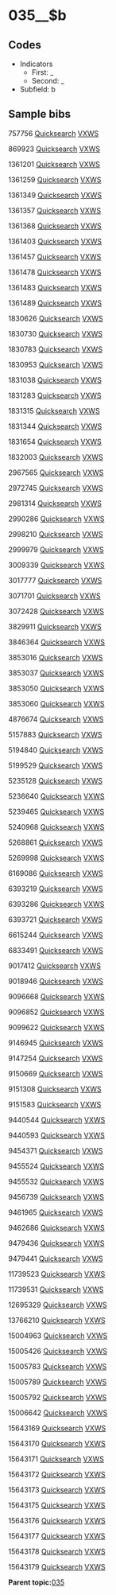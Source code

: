 # 035\_\_$b

## Codes

-   Indicators
    -   First: \_
    -   Second: \_
-   Subfield: b

## Sample bibs

757756 [Quicksearch](https://search.library.yale.edu/catalog/757756) [VXWS](http://prodorbis.library.yale.edu:7014/vxws/GetHoldingsService?bibId=757756)

869923 [Quicksearch](https://search.library.yale.edu/catalog/869923) [VXWS](http://prodorbis.library.yale.edu:7014/vxws/GetHoldingsService?bibId=869923)

1361201 [Quicksearch](https://search.library.yale.edu/catalog/1361201) [VXWS](http://prodorbis.library.yale.edu:7014/vxws/GetHoldingsService?bibId=1361201)

1361259 [Quicksearch](https://search.library.yale.edu/catalog/1361259) [VXWS](http://prodorbis.library.yale.edu:7014/vxws/GetHoldingsService?bibId=1361259)

1361349 [Quicksearch](https://search.library.yale.edu/catalog/1361349) [VXWS](http://prodorbis.library.yale.edu:7014/vxws/GetHoldingsService?bibId=1361349)

1361357 [Quicksearch](https://search.library.yale.edu/catalog/1361357) [VXWS](http://prodorbis.library.yale.edu:7014/vxws/GetHoldingsService?bibId=1361357)

1361368 [Quicksearch](https://search.library.yale.edu/catalog/1361368) [VXWS](http://prodorbis.library.yale.edu:7014/vxws/GetHoldingsService?bibId=1361368)

1361403 [Quicksearch](https://search.library.yale.edu/catalog/1361403) [VXWS](http://prodorbis.library.yale.edu:7014/vxws/GetHoldingsService?bibId=1361403)

1361457 [Quicksearch](https://search.library.yale.edu/catalog/1361457) [VXWS](http://prodorbis.library.yale.edu:7014/vxws/GetHoldingsService?bibId=1361457)

1361478 [Quicksearch](https://search.library.yale.edu/catalog/1361478) [VXWS](http://prodorbis.library.yale.edu:7014/vxws/GetHoldingsService?bibId=1361478)

1361483 [Quicksearch](https://search.library.yale.edu/catalog/1361483) [VXWS](http://prodorbis.library.yale.edu:7014/vxws/GetHoldingsService?bibId=1361483)

1361489 [Quicksearch](https://search.library.yale.edu/catalog/1361489) [VXWS](http://prodorbis.library.yale.edu:7014/vxws/GetHoldingsService?bibId=1361489)

1830626 [Quicksearch](https://search.library.yale.edu/catalog/1830626) [VXWS](http://prodorbis.library.yale.edu:7014/vxws/GetHoldingsService?bibId=1830626)

1830730 [Quicksearch](https://search.library.yale.edu/catalog/1830730) [VXWS](http://prodorbis.library.yale.edu:7014/vxws/GetHoldingsService?bibId=1830730)

1830783 [Quicksearch](https://search.library.yale.edu/catalog/1830783) [VXWS](http://prodorbis.library.yale.edu:7014/vxws/GetHoldingsService?bibId=1830783)

1830953 [Quicksearch](https://search.library.yale.edu/catalog/1830953) [VXWS](http://prodorbis.library.yale.edu:7014/vxws/GetHoldingsService?bibId=1830953)

1831038 [Quicksearch](https://search.library.yale.edu/catalog/1831038) [VXWS](http://prodorbis.library.yale.edu:7014/vxws/GetHoldingsService?bibId=1831038)

1831283 [Quicksearch](https://search.library.yale.edu/catalog/1831283) [VXWS](http://prodorbis.library.yale.edu:7014/vxws/GetHoldingsService?bibId=1831283)

1831315 [Quicksearch](https://search.library.yale.edu/catalog/1831315) [VXWS](http://prodorbis.library.yale.edu:7014/vxws/GetHoldingsService?bibId=1831315)

1831344 [Quicksearch](https://search.library.yale.edu/catalog/1831344) [VXWS](http://prodorbis.library.yale.edu:7014/vxws/GetHoldingsService?bibId=1831344)

1831654 [Quicksearch](https://search.library.yale.edu/catalog/1831654) [VXWS](http://prodorbis.library.yale.edu:7014/vxws/GetHoldingsService?bibId=1831654)

1832003 [Quicksearch](https://search.library.yale.edu/catalog/1832003) [VXWS](http://prodorbis.library.yale.edu:7014/vxws/GetHoldingsService?bibId=1832003)

2967565 [Quicksearch](https://search.library.yale.edu/catalog/2967565) [VXWS](http://prodorbis.library.yale.edu:7014/vxws/GetHoldingsService?bibId=2967565)

2972745 [Quicksearch](https://search.library.yale.edu/catalog/2972745) [VXWS](http://prodorbis.library.yale.edu:7014/vxws/GetHoldingsService?bibId=2972745)

2981314 [Quicksearch](https://search.library.yale.edu/catalog/2981314) [VXWS](http://prodorbis.library.yale.edu:7014/vxws/GetHoldingsService?bibId=2981314)

2990286 [Quicksearch](https://search.library.yale.edu/catalog/2990286) [VXWS](http://prodorbis.library.yale.edu:7014/vxws/GetHoldingsService?bibId=2990286)

2998210 [Quicksearch](https://search.library.yale.edu/catalog/2998210) [VXWS](http://prodorbis.library.yale.edu:7014/vxws/GetHoldingsService?bibId=2998210)

2999979 [Quicksearch](https://search.library.yale.edu/catalog/2999979) [VXWS](http://prodorbis.library.yale.edu:7014/vxws/GetHoldingsService?bibId=2999979)

3009339 [Quicksearch](https://search.library.yale.edu/catalog/3009339) [VXWS](http://prodorbis.library.yale.edu:7014/vxws/GetHoldingsService?bibId=3009339)

3017777 [Quicksearch](https://search.library.yale.edu/catalog/3017777) [VXWS](http://prodorbis.library.yale.edu:7014/vxws/GetHoldingsService?bibId=3017777)

3071701 [Quicksearch](https://search.library.yale.edu/catalog/3071701) [VXWS](http://prodorbis.library.yale.edu:7014/vxws/GetHoldingsService?bibId=3071701)

3072428 [Quicksearch](https://search.library.yale.edu/catalog/3072428) [VXWS](http://prodorbis.library.yale.edu:7014/vxws/GetHoldingsService?bibId=3072428)

3829911 [Quicksearch](https://search.library.yale.edu/catalog/3829911) [VXWS](http://prodorbis.library.yale.edu:7014/vxws/GetHoldingsService?bibId=3829911)

3846364 [Quicksearch](https://search.library.yale.edu/catalog/3846364) [VXWS](http://prodorbis.library.yale.edu:7014/vxws/GetHoldingsService?bibId=3846364)

3853016 [Quicksearch](https://search.library.yale.edu/catalog/3853016) [VXWS](http://prodorbis.library.yale.edu:7014/vxws/GetHoldingsService?bibId=3853016)

3853037 [Quicksearch](https://search.library.yale.edu/catalog/3853037) [VXWS](http://prodorbis.library.yale.edu:7014/vxws/GetHoldingsService?bibId=3853037)

3853050 [Quicksearch](https://search.library.yale.edu/catalog/3853050) [VXWS](http://prodorbis.library.yale.edu:7014/vxws/GetHoldingsService?bibId=3853050)

3853060 [Quicksearch](https://search.library.yale.edu/catalog/3853060) [VXWS](http://prodorbis.library.yale.edu:7014/vxws/GetHoldingsService?bibId=3853060)

4876674 [Quicksearch](https://search.library.yale.edu/catalog/4876674) [VXWS](http://prodorbis.library.yale.edu:7014/vxws/GetHoldingsService?bibId=4876674)

5157883 [Quicksearch](https://search.library.yale.edu/catalog/5157883) [VXWS](http://prodorbis.library.yale.edu:7014/vxws/GetHoldingsService?bibId=5157883)

5194840 [Quicksearch](https://search.library.yale.edu/catalog/5194840) [VXWS](http://prodorbis.library.yale.edu:7014/vxws/GetHoldingsService?bibId=5194840)

5199529 [Quicksearch](https://search.library.yale.edu/catalog/5199529) [VXWS](http://prodorbis.library.yale.edu:7014/vxws/GetHoldingsService?bibId=5199529)

5235128 [Quicksearch](https://search.library.yale.edu/catalog/5235128) [VXWS](http://prodorbis.library.yale.edu:7014/vxws/GetHoldingsService?bibId=5235128)

5236640 [Quicksearch](https://search.library.yale.edu/catalog/5236640) [VXWS](http://prodorbis.library.yale.edu:7014/vxws/GetHoldingsService?bibId=5236640)

5239465 [Quicksearch](https://search.library.yale.edu/catalog/5239465) [VXWS](http://prodorbis.library.yale.edu:7014/vxws/GetHoldingsService?bibId=5239465)

5240968 [Quicksearch](https://search.library.yale.edu/catalog/5240968) [VXWS](http://prodorbis.library.yale.edu:7014/vxws/GetHoldingsService?bibId=5240968)

5268861 [Quicksearch](https://search.library.yale.edu/catalog/5268861) [VXWS](http://prodorbis.library.yale.edu:7014/vxws/GetHoldingsService?bibId=5268861)

5269998 [Quicksearch](https://search.library.yale.edu/catalog/5269998) [VXWS](http://prodorbis.library.yale.edu:7014/vxws/GetHoldingsService?bibId=5269998)

6169086 [Quicksearch](https://search.library.yale.edu/catalog/6169086) [VXWS](http://prodorbis.library.yale.edu:7014/vxws/GetHoldingsService?bibId=6169086)

6393219 [Quicksearch](https://search.library.yale.edu/catalog/6393219) [VXWS](http://prodorbis.library.yale.edu:7014/vxws/GetHoldingsService?bibId=6393219)

6393286 [Quicksearch](https://search.library.yale.edu/catalog/6393286) [VXWS](http://prodorbis.library.yale.edu:7014/vxws/GetHoldingsService?bibId=6393286)

6393721 [Quicksearch](https://search.library.yale.edu/catalog/6393721) [VXWS](http://prodorbis.library.yale.edu:7014/vxws/GetHoldingsService?bibId=6393721)

6615244 [Quicksearch](https://search.library.yale.edu/catalog/6615244) [VXWS](http://prodorbis.library.yale.edu:7014/vxws/GetHoldingsService?bibId=6615244)

6833491 [Quicksearch](https://search.library.yale.edu/catalog/6833491) [VXWS](http://prodorbis.library.yale.edu:7014/vxws/GetHoldingsService?bibId=6833491)

9017412 [Quicksearch](https://search.library.yale.edu/catalog/9017412) [VXWS](http://prodorbis.library.yale.edu:7014/vxws/GetHoldingsService?bibId=9017412)

9018946 [Quicksearch](https://search.library.yale.edu/catalog/9018946) [VXWS](http://prodorbis.library.yale.edu:7014/vxws/GetHoldingsService?bibId=9018946)

9096668 [Quicksearch](https://search.library.yale.edu/catalog/9096668) [VXWS](http://prodorbis.library.yale.edu:7014/vxws/GetHoldingsService?bibId=9096668)

9096852 [Quicksearch](https://search.library.yale.edu/catalog/9096852) [VXWS](http://prodorbis.library.yale.edu:7014/vxws/GetHoldingsService?bibId=9096852)

9099622 [Quicksearch](https://search.library.yale.edu/catalog/9099622) [VXWS](http://prodorbis.library.yale.edu:7014/vxws/GetHoldingsService?bibId=9099622)

9146945 [Quicksearch](https://search.library.yale.edu/catalog/9146945) [VXWS](http://prodorbis.library.yale.edu:7014/vxws/GetHoldingsService?bibId=9146945)

9147254 [Quicksearch](https://search.library.yale.edu/catalog/9147254) [VXWS](http://prodorbis.library.yale.edu:7014/vxws/GetHoldingsService?bibId=9147254)

9150669 [Quicksearch](https://search.library.yale.edu/catalog/9150669) [VXWS](http://prodorbis.library.yale.edu:7014/vxws/GetHoldingsService?bibId=9150669)

9151308 [Quicksearch](https://search.library.yale.edu/catalog/9151308) [VXWS](http://prodorbis.library.yale.edu:7014/vxws/GetHoldingsService?bibId=9151308)

9151583 [Quicksearch](https://search.library.yale.edu/catalog/9151583) [VXWS](http://prodorbis.library.yale.edu:7014/vxws/GetHoldingsService?bibId=9151583)

9440544 [Quicksearch](https://search.library.yale.edu/catalog/9440544) [VXWS](http://prodorbis.library.yale.edu:7014/vxws/GetHoldingsService?bibId=9440544)

9440593 [Quicksearch](https://search.library.yale.edu/catalog/9440593) [VXWS](http://prodorbis.library.yale.edu:7014/vxws/GetHoldingsService?bibId=9440593)

9454371 [Quicksearch](https://search.library.yale.edu/catalog/9454371) [VXWS](http://prodorbis.library.yale.edu:7014/vxws/GetHoldingsService?bibId=9454371)

9455524 [Quicksearch](https://search.library.yale.edu/catalog/9455524) [VXWS](http://prodorbis.library.yale.edu:7014/vxws/GetHoldingsService?bibId=9455524)

9455532 [Quicksearch](https://search.library.yale.edu/catalog/9455532) [VXWS](http://prodorbis.library.yale.edu:7014/vxws/GetHoldingsService?bibId=9455532)

9456739 [Quicksearch](https://search.library.yale.edu/catalog/9456739) [VXWS](http://prodorbis.library.yale.edu:7014/vxws/GetHoldingsService?bibId=9456739)

9461965 [Quicksearch](https://search.library.yale.edu/catalog/9461965) [VXWS](http://prodorbis.library.yale.edu:7014/vxws/GetHoldingsService?bibId=9461965)

9462686 [Quicksearch](https://search.library.yale.edu/catalog/9462686) [VXWS](http://prodorbis.library.yale.edu:7014/vxws/GetHoldingsService?bibId=9462686)

9479436 [Quicksearch](https://search.library.yale.edu/catalog/9479436) [VXWS](http://prodorbis.library.yale.edu:7014/vxws/GetHoldingsService?bibId=9479436)

9479441 [Quicksearch](https://search.library.yale.edu/catalog/9479441) [VXWS](http://prodorbis.library.yale.edu:7014/vxws/GetHoldingsService?bibId=9479441)

11739523 [Quicksearch](https://search.library.yale.edu/catalog/11739523) [VXWS](http://prodorbis.library.yale.edu:7014/vxws/GetHoldingsService?bibId=11739523)

11739531 [Quicksearch](https://search.library.yale.edu/catalog/11739531) [VXWS](http://prodorbis.library.yale.edu:7014/vxws/GetHoldingsService?bibId=11739531)

12695329 [Quicksearch](https://search.library.yale.edu/catalog/12695329) [VXWS](http://prodorbis.library.yale.edu:7014/vxws/GetHoldingsService?bibId=12695329)

13766210 [Quicksearch](https://search.library.yale.edu/catalog/13766210) [VXWS](http://prodorbis.library.yale.edu:7014/vxws/GetHoldingsService?bibId=13766210)

15004963 [Quicksearch](https://search.library.yale.edu/catalog/15004963) [VXWS](http://prodorbis.library.yale.edu:7014/vxws/GetHoldingsService?bibId=15004963)

15005426 [Quicksearch](https://search.library.yale.edu/catalog/15005426) [VXWS](http://prodorbis.library.yale.edu:7014/vxws/GetHoldingsService?bibId=15005426)

15005783 [Quicksearch](https://search.library.yale.edu/catalog/15005783) [VXWS](http://prodorbis.library.yale.edu:7014/vxws/GetHoldingsService?bibId=15005783)

15005789 [Quicksearch](https://search.library.yale.edu/catalog/15005789) [VXWS](http://prodorbis.library.yale.edu:7014/vxws/GetHoldingsService?bibId=15005789)

15005792 [Quicksearch](https://search.library.yale.edu/catalog/15005792) [VXWS](http://prodorbis.library.yale.edu:7014/vxws/GetHoldingsService?bibId=15005792)

15006642 [Quicksearch](https://search.library.yale.edu/catalog/15006642) [VXWS](http://prodorbis.library.yale.edu:7014/vxws/GetHoldingsService?bibId=15006642)

15643169 [Quicksearch](https://search.library.yale.edu/catalog/15643169) [VXWS](http://prodorbis.library.yale.edu:7014/vxws/GetHoldingsService?bibId=15643169)

15643170 [Quicksearch](https://search.library.yale.edu/catalog/15643170) [VXWS](http://prodorbis.library.yale.edu:7014/vxws/GetHoldingsService?bibId=15643170)

15643171 [Quicksearch](https://search.library.yale.edu/catalog/15643171) [VXWS](http://prodorbis.library.yale.edu:7014/vxws/GetHoldingsService?bibId=15643171)

15643172 [Quicksearch](https://search.library.yale.edu/catalog/15643172) [VXWS](http://prodorbis.library.yale.edu:7014/vxws/GetHoldingsService?bibId=15643172)

15643173 [Quicksearch](https://search.library.yale.edu/catalog/15643173) [VXWS](http://prodorbis.library.yale.edu:7014/vxws/GetHoldingsService?bibId=15643173)

15643175 [Quicksearch](https://search.library.yale.edu/catalog/15643175) [VXWS](http://prodorbis.library.yale.edu:7014/vxws/GetHoldingsService?bibId=15643175)

15643176 [Quicksearch](https://search.library.yale.edu/catalog/15643176) [VXWS](http://prodorbis.library.yale.edu:7014/vxws/GetHoldingsService?bibId=15643176)

15643177 [Quicksearch](https://search.library.yale.edu/catalog/15643177) [VXWS](http://prodorbis.library.yale.edu:7014/vxws/GetHoldingsService?bibId=15643177)

15643178 [Quicksearch](https://search.library.yale.edu/catalog/15643178) [VXWS](http://prodorbis.library.yale.edu:7014/vxws/GetHoldingsService?bibId=15643178)

15643179 [Quicksearch](https://search.library.yale.edu/catalog/15643179) [VXWS](http://prodorbis.library.yale.edu:7014/vxws/GetHoldingsService?bibId=15643179)

**Parent topic:**[035](../../tags/035/035.md)

